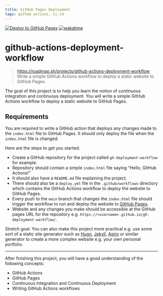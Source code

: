 ```yaml
---
title: GitHub Pages Deployment
tags: github_actions, ci_cd
---
```


[![Deploy to GitHub Pages](https://github.com/see7e/github-actions-deployment-workflow/actions/workflows/deploy.yml/badge.svg)](https://github.com/see7e/github-actions-deployment-workflow/actions/workflows/deploy.yml)
[![wakatime](https://wakatime.com/badge/user/64702d7f-73f9-4165-a34d-d5da36c01a1f/project/96c8ebf4-6481-4326-a886-50b69201f91f.svg)](https://wakatime.com/badge/user/64702d7f-73f9-4165-a34d-d5da36c01a1f/project/96c8ebf4-6481-4326-a886-50b69201f91f)

# github-actions-deployment-workflow
> https://roadmap.sh/projects/github-actions-deployment-workflow
> Write a simple GitHub Actions workflow to deploy a static website to GitHub Pages.

The goal of this project is to help you learn the notion of continuous integration and continuous deployment. You will write a simple GitHub Actions workflow to deploy a static website to GitHub Pages.

## Requirements

You are required to write a GitHub action that deploys any changes made to the `index.html` file to GitHub Pages. It should only deploy the file when the `index.html` file is changed.

Here are the steps to get you started:

-   Create a GitHub repository for the project called `gh-deployment-workflow` for example.
-   Repository should contain a simple `index.html` file saying “Hello, GitHub Actions!”
-   It should also have a `README.md` file explaining the project.
-   There should also be a `deploy.yml` file in the `.github/workflows` directory which contains the GitHub Actions workflow to deploy the website to GitHub Pages.
-   Every push to the `main` branch that changes the `index.html` file should trigger the workflow to run and deploy the website to [GitHub Pages](https://docs.github.com/en/pages).
-   Website and any changes you make should be accessible at the GitHub pages URL for the repository e.g. `https://<username>.github.io/gh-deployment-workflow/`.

Stretch goal: You can also make this project more practical e.g. use some sort of a static site generator such as [Hugo](https://gohugo.io/), [Jekyll](https://jekyllrb.com/), [Astro](https://astro.build/) or similar generator to create a more complex website e.g. your own personal portfolio.

___

After finishing this project, you will have a good understanding of the following concepts:

-   GitHub Actions
-   GitHub Pages
-   Continuous Integration and Continuous Deployment
-   Writing GitHub Actions workflows
